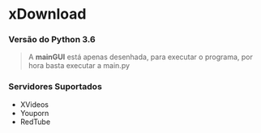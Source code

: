 # xDownload
### Versão do Python 3.6
>A **mainGUI** está apenas desenhada, para executar o programa, por hora basta executar a main.py
### Servidores Suportados
- XVideos
- Youporn
- RedTube
